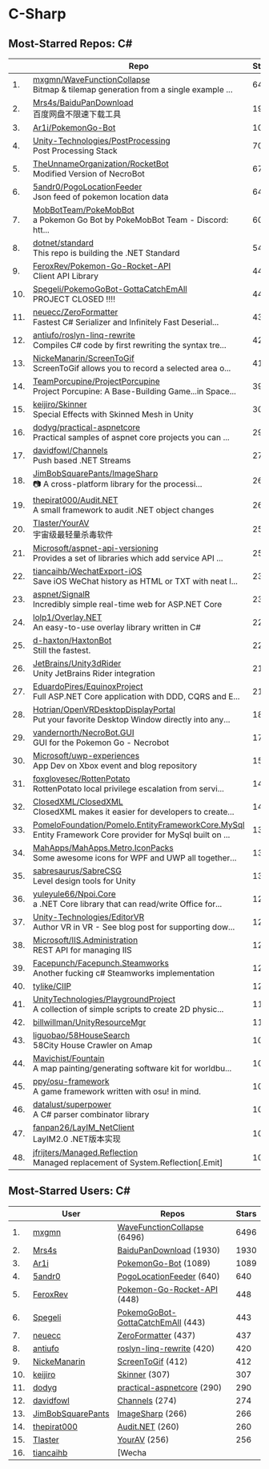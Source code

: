 # C-Sharp

## Most-Starred Repos: C#

| | Repo | Stars |
|---|---|---|
| 1. | [mxgmn/WaveFunctionCollapse](https://github.com/mxgmn/WaveFunctionCollapse) <br/>Bitmap & tilemap generation from a single example ... | 6496 |
| 2. | [Mrs4s/BaiduPanDownload](https://github.com/Mrs4s/BaiduPanDownload) <br/>百度网盘不限速下载工具 | 1930 |
| 3. | [Ar1i/PokemonGo-Bot](https://github.com/Ar1i/PokemonGo-Bot)  | 1089 |
| 4. | [Unity-Technologies/PostProcessing](https://github.com/Unity-Technologies/PostProcessing) <br/>Post Processing Stack | 700 |
| 5. | [TheUnnameOrganization/RocketBot](https://github.com/TheUnnameOrganization/RocketBot) <br/>Modified Version of NecroBot | 676 |
| 6. | [5andr0/PogoLocationFeeder](https://github.com/5andr0/PogoLocationFeeder) <br/>Json feed of pokemon location data | 640 |
| 7. | [MobBotTeam/PokeMobBot](https://github.com/MobBotTeam/PokeMobBot) <br/>a Pokemon Go Bot by PokeMobBot Team - Discord: htt... | 609 |
| 8. | [dotnet/standard](https://github.com/dotnet/standard) <br/>This repo is building the .NET Standard | 548 |
| 9. | [FeroxRev/Pokemon-Go-Rocket-API](https://github.com/FeroxRev/Pokemon-Go-Rocket-API) <br/>Client API Library | 448 |
| 10. | [Spegeli/PokemoGoBot-GottaCatchEmAll](https://github.com/Spegeli/PokemoGoBot-GottaCatchEmAll) <br/>PROJECT CLOSED !!!! | 443 |
| 11. | [neuecc/ZeroFormatter](https://github.com/neuecc/ZeroFormatter) <br/>Fastest C# Serializer and Infinitely Fast Deserial... | 437 |
| 12. | [antiufo/roslyn-linq-rewrite](https://github.com/antiufo/roslyn-linq-rewrite) <br/>Compiles C# code by first rewriting the syntax tre... | 420 |
| 13. | [NickeManarin/ScreenToGif](https://github.com/NickeManarin/ScreenToGif) <br/>ScreenToGif allows you to record a selected area o... | 412 |
| 14. | [TeamPorcupine/ProjectPorcupine](https://github.com/TeamPorcupine/ProjectPorcupine) <br/>Project Porcupine: A Base-Building Game...in Space... | 391 |
| 15. | [keijiro/Skinner](https://github.com/keijiro/Skinner) <br/>Special Effects with Skinned Mesh in Unity | 307 |
| 16. | [dodyg/practical-aspnetcore](https://github.com/dodyg/practical-aspnetcore) <br/>Practical samples of aspnet core projects you can ... | 290 |
| 17. | [davidfowl/Channels](https://github.com/davidfowl/Channels) <br/>Push based .NET Streams | 274 |
| 18. | [JimBobSquarePants/ImageSharp](https://github.com/JimBobSquarePants/ImageSharp) <br/>:camera: A cross-platform library for the processi... | 266 |
| 19. | [thepirat000/Audit.NET](https://github.com/thepirat000/Audit.NET) <br/>A small framework to audit .NET object changes | 260 |
| 20. | [Tlaster/YourAV](https://github.com/Tlaster/YourAV) <br/>宇宙级最轻量杀毒软件 | 256 |
| 21. | [Microsoft/aspnet-api-versioning](https://github.com/Microsoft/aspnet-api-versioning) <br/>Provides a set of libraries which add service API ... | 253 |
| 22. | [tiancaihb/WechatExport-iOS](https://github.com/tiancaihb/WechatExport-iOS) <br/>Save iOS WeChat history as HTML or TXT with neat l... | 239 |
| 23. | [aspnet/SignalR](https://github.com/aspnet/SignalR) <br/>Incredibly simple real-time web for ASP.NET Core | 238 |
| 24. | [lolp1/Overlay.NET](https://github.com/lolp1/Overlay.NET) <br/>An easy-to-use overlay library written in C# | 227 |
| 25. | [d-haxton/HaxtonBot](https://github.com/d-haxton/HaxtonBot) <br/>Still the fastest. | 224 |
| 26. | [JetBrains/Unity3dRider](https://github.com/JetBrains/Unity3dRider) <br/>Unity JetBrains Rider integration | 216 |
| 27. | [EduardoPires/EquinoxProject](https://github.com/EduardoPires/EquinoxProject) <br/>Full ASP.NET Core application with DDD, CQRS and E... | 215 |
| 28. | [Hotrian/OpenVRDesktopDisplayPortal](https://github.com/Hotrian/OpenVRDesktopDisplayPortal) <br/>Put your favorite Desktop Window directly into any... | 183 |
| 29. | [vandernorth/NecroBot.GUI](https://github.com/vandernorth/NecroBot.GUI) <br/>GUI for the Pokemon Go - Necrobot | 172 |
| 30. | [Microsoft/uwp-experiences](https://github.com/Microsoft/uwp-experiences) <br/>App Dev on Xbox event and blog repository | 150 |
| 31. | [foxglovesec/RottenPotato](https://github.com/foxglovesec/RottenPotato) <br/>RottenPotato local privilege escalation from servi... | 144 |
| 32. | [ClosedXML/ClosedXML](https://github.com/ClosedXML/ClosedXML) <br/>ClosedXML makes it easier for developers to create... | 141 |
| 33. | [PomeloFoundation/Pomelo.EntityFrameworkCore.MySql](https://github.com/PomeloFoundation/Pomelo.EntityFrameworkCore.MySql) <br/>Entity Framework Core provider for MySql built on ... | 139 |
| 34. | [MahApps/MahApps.Metro.IconPacks](https://github.com/MahApps/MahApps.Metro.IconPacks) <br/>Some awesome icons for WPF and UWP all together... | 139 |
| 35. | [sabresaurus/SabreCSG](https://github.com/sabresaurus/SabreCSG) <br/>Level design tools for Unity | 134 |
| 36. | [yuleyule66/Npoi.Core](https://github.com/yuleyule66/Npoi.Core) <br/>a .NET Core library that can read/write Office for... | 126 |
| 37. | [Unity-Technologies/EditorVR](https://github.com/Unity-Technologies/EditorVR) <br/>Author VR in VR - See blog post for supporting dow... | 124 |
| 38. | [Microsoft/IIS.Administration](https://github.com/Microsoft/IIS.Administration) <br/>REST API for managing IIS | 122 |
| 39. | [Facepunch/Facepunch.Steamworks](https://github.com/Facepunch/Facepunch.Steamworks) <br/>Another fucking c# Steamworks implementation | 121 |
| 40. | [tylike/CIIP](https://github.com/tylike/CIIP)  | 120 |
| 41. | [UnityTechnologies/PlaygroundProject](https://github.com/UnityTechnologies/PlaygroundProject) <br/>A collection of simple scripts to create 2D physic... | 118 |
| 42. | [billwillman/UnityResourceMgr](https://github.com/billwillman/UnityResourceMgr)  | 114 |
| 43. | [liguobao/58HouseSearch](https://github.com/liguobao/58HouseSearch) <br/>58City House Crawler on Amap | 109 |
| 44. | [Mavichist/Fountain](https://github.com/Mavichist/Fountain) <br/>A map painting/generating software kit for worldbu... | 108 |
| 45. | [ppy/osu-framework](https://github.com/ppy/osu-framework) <br/>A game framework written with osu! in mind. | 106 |
| 46. | [datalust/superpower](https://github.com/datalust/superpower) <br/>A C# parser combinator library | 104 |
| 47. | [fanpan26/LayIM_NetClient](https://github.com/fanpan26/LayIM_NetClient) <br/>LayIM2.0 .NET版本实现 | 103 |
| 48. | [jfrijters/Managed.Reflection](https://github.com/jfrijters/Managed.Reflection) <br/>Managed replacement of System.Reflection[.Emit] | 102 |

## Most-Starred Users: C#

| | User | Repos | Stars |
|---|---|---|---|
| 1. | [mxgmn](https://github.com/mxgmn)  | [WaveFunctionCollapse](https://github.com/mxgmn/WaveFunctionCollapse)  (6496) <br/> | 6496 |
| 2. | [Mrs4s](https://github.com/Mrs4s)  | [BaiduPanDownload](https://github.com/Mrs4s/BaiduPanDownload)  (1930) <br/> | 1930 |
| 3. | [Ar1i](https://github.com/Ar1i)  | [PokemonGo-Bot](https://github.com/Ar1i/PokemonGo-Bot)  (1089) <br/> | 1089 |
| 4. | [5andr0](https://github.com/5andr0)  | [PogoLocationFeeder](https://github.com/5andr0/PogoLocationFeeder)  (640) <br/> | 640 |
| 5. | [FeroxRev](https://github.com/FeroxRev)  | [Pokemon-Go-Rocket-API](https://github.com/FeroxRev/Pokemon-Go-Rocket-API)  (448) <br/> | 448 |
| 6. | [Spegeli](https://github.com/Spegeli)  | [PokemoGoBot-GottaCatchEmAll](https://github.com/Spegeli/PokemoGoBot-GottaCatchEmAll)  (443) <br/> | 443 |
| 7. | [neuecc](https://github.com/neuecc)  | [ZeroFormatter](https://github.com/neuecc/ZeroFormatter)  (437) <br/> | 437 |
| 8. | [antiufo](https://github.com/antiufo)  | [roslyn-linq-rewrite](https://github.com/antiufo/roslyn-linq-rewrite)  (420) <br/> | 420 |
| 9. | [NickeManarin](https://github.com/NickeManarin)  | [ScreenToGif](https://github.com/NickeManarin/ScreenToGif)  (412) <br/> | 412 |
| 10. | [keijiro](https://github.com/keijiro)  | [Skinner](https://github.com/keijiro/Skinner)  (307) <br/> | 307 |
| 11. | [dodyg](https://github.com/dodyg)  | [practical-aspnetcore](https://github.com/dodyg/practical-aspnetcore)  (290) <br/> | 290 |
| 12. | [davidfowl](https://github.com/davidfowl)  | [Channels](https://github.com/davidfowl/Channels)  (274) <br/> | 274 |
| 13. | [JimBobSquarePants](https://github.com/JimBobSquarePants)  | [ImageSharp](https://github.com/JimBobSquarePants/ImageSharp)  (266) <br/> | 266 |
| 14. | [thepirat000](https://github.com/thepirat000)  | [Audit.NET](https://github.com/thepirat000/Audit.NET)  (260) <br/> | 260 |
| 15. | [Tlaster](https://github.com/Tlaster)  | [YourAV](https://github.com/Tlaster/YourAV)  (256) <br/> | 256 |
| 16. | [tiancaihb](https://github.com/tiancaihb)  | [Wecha